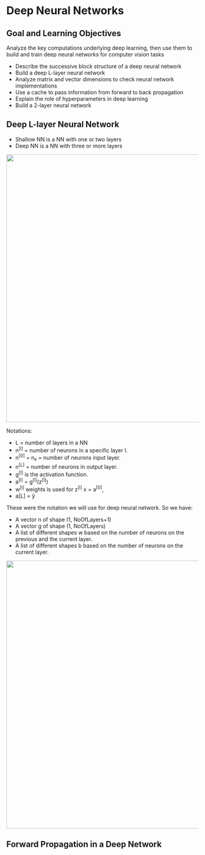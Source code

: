 # Deep Neural Networks
## Goal and Learning Objectives
Analyze the key computations underlying deep learning, then use them to build and train deep neural networks for computer vision tasks

* Describe the successive block structure of a deep neural network
* Build a deep L-layer neural network
* Analyze matrix and vector dimensions to check neural network implementations
* Use a cache to pass information from forward to back propagation
* Explain the role of hyperparameters in deep learning
* Build a 2-layer neural network

## Deep L-layer Neural Network
* Shallow NN is a NN with one or two layers
* Deep NN is a NN with three or more layers

<img src="https://github.com/mauritsvzb/DeepLearning.AI-Deep-Learning-Specialization/assets/13508894/a7285b13-1264-40b1-9686-adbe2239e162.png" width="700" />

Notations:
* L = number of layers in a NN
* n<sup>[l]</sup> = number of neurons in a specific layer l.
* n<sup>[0]</sup> = n<sub>x</sub> = number of neurons input layer. 
* n<sup>[L]</sup> = number of neurons in output layer.
* g<sup>[l]</sup> is the activation function.
* a<sup>[l]</sup> = g<sup>[l]</sup>(z<sup>[l]</sup>)
* w<sup>[l]</sup> weights is used for z<sup>[l]</sup>
x = a<sup>[0]</sup>, 
* a[L] = ŷ

These were the notation we will use for deep neural network.
So we have:
* A vector n of shape (1, NoOfLayers+1)
* A vector g of shape (1, NoOfLayers)
* A list of different shapes w based on the number of neurons on the previous and the current layer.
* A list of different shapes b based on the number of neurons on the current layer.

<img src="https://github.com/mauritsvzb/DeepLearning.AI-Deep-Learning-Specialization/assets/13508894/527f79fc-ba25-4020-8f1a-63f242cf5395.png" width="700" />

## Forward Propagation in a Deep Network
